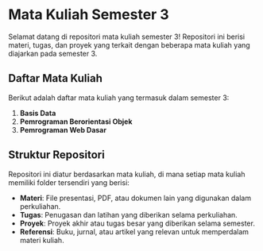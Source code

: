 # Mata Kuliah Semester 3

Selamat datang di repositori mata kuliah semester 3! Repositori ini berisi materi, tugas, dan proyek yang terkait dengan beberapa mata kuliah yang diajarkan pada semester 3.

## Daftar Mata Kuliah
Berikut adalah daftar mata kuliah yang termasuk dalam semester 3:

1. **Basis Data**
6. **Pemrograman Berorientasi Objek**
7. **Pemrograman Web Dasar**

## Struktur Repositori
Repositori ini diatur berdasarkan mata kuliah, di mana setiap mata kuliah memiliki folder tersendiri yang berisi:

- **Materi**: File presentasi, PDF, atau dokumen lain yang digunakan dalam perkuliahan.
- **Tugas**: Penugasan dan latihan yang diberikan selama perkuliahan.
- **Proyek**: Proyek akhir atau tugas besar yang diberikan selama semester.
- **Referensi**: Buku, jurnal, atau artikel yang relevan untuk memperdalam materi kuliah.
